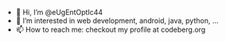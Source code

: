 - 👋 Hi, I’m @eUgEntOptIc44
- 👀 I’m interested in web development, android, java, python, ...
- 📫 How to reach me: checkout my profile at codeberg.org

